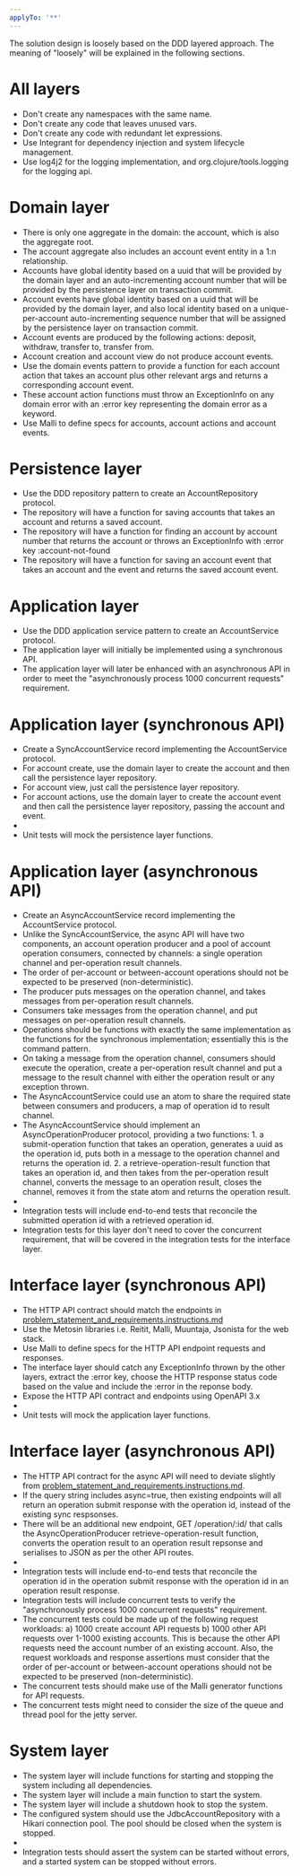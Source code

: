 ```yaml
---
applyTo: '**'
---
```


The solution design is loosely based on the DDD layered approach. The meaning of "loosely" will be explained in the following sections.

# All layers
- Don't create any namespaces with the same name.
- Don't create any code that leaves unused vars.
- Don't create any code with redundant let expressions.
- Use Integrant for dependency injection and system lifecycle management.
- Use log4j2 for the logging implementation, and org.clojure/tools.logging for the logging api.

# Domain layer
- There is only one aggregate in the domain: the account, which is also the aggregate root.
- The account aggregate also includes an account event entity in a 1:n relationship.
- Accounts have global identity based on a uuid that will be provided by the domain layer and an auto-incrementing account number that will be provided by the persistence layer on transaction commit.
- Account events have global identity based on a uuid that will be provided by the domain layer, and also local identity based on a unique-per-account auto-incrementing sequence number that will be assigned by the persistence layer on transaction commit.
- Account events are produced by the following actions: deposit, withdraw, transfer to, transfer from.
- Account creation and account view do not produce account events.
- Use the domain events pattern to provide a function for each account action that takes an account plus other relevant args and returns a corresponding account event.
- These account action functions must throw an ExceptionInfo on any domain error with an :error key representing the domain error as a keyword.
- Use Malli to define specs for accounts, account actions and account events.

# Persistence layer
- Use the DDD repository pattern to create an AccountRepository protocol.
- The repository will have a function for saving accounts that takes an account and returns a saved account.
- The repository will have a function for finding an account by account number that returns the account or throws an ExceptionInfo with :error key :account-not-found
- The repository will have a function for saving an account event that takes an account and the event and returns the saved account event.

# Application layer
- Use the DDD application service pattern to create an AccountService protocol.
- The application layer will initially be implemented using a synchronous API.
- The application layer will later be enhanced with an asynchronous API in order to meet the "asynchronously process 1000 concurrent requests" requirement.

# Application layer (synchronous API)
- Create a SyncAccountService record implementing the AccountService protocol.
- For account create, use the domain layer to create the account and then call the persistence layer repository.
- For account view, just call the persistence layer repository.
- For account actions, use the domain layer to create the account event and then call the persistence layer repository, passing the account and event.
- 
- Unit tests will mock the persistence layer functions.

# Application layer (asynchronous API)
- Create an AsyncAccountService record implementing the AccountService protocol.
- Unlike the SyncAccountService, the async API will have two components, an account operation producer and a pool of account operation consumers, connected by channels: a single operation channel and per-operation result channels.
- The order of per-account or between-account operations should not be expected to be preserved (non-deterministic).
- The producer puts messages on the operation channel, and takes messages from per-operation result channels.
- Consumers take messages from the operation channel, and put messages on per-operation result channels.
- Operations should be functions with exactly the same implementation as the functions for the synchronous implementation; essentially this is the command pattern.
- On taking a message from the operation channel, consumers should execute the operation, create a per-operation result channel and put a message to the result channel with either the operation result or any exception thrown.
- The AsyncAccountService could use an atom to share the required state between consumers and producers, a map of operation id to result channel.
- The AsyncAccountService should implement an AsyncOperationProducer protocol, providing a two functions: 1. a submit-operation function that takes an operation, generates a uuid as the operation id, puts both in a message to the operation channel and returns the operation id. 2. a retrieve-operation-result function that takes an operation id, and then takes from the per-operation result channel, converts the message to an operation result, closes the channel, removes it from the state atom and returns the operation result.
- 
- Integration tests will include end-to-end tests that reconcile the submitted operation id with a retrieved operation id.
- Integration tests for this layer don't need to cover the concurrent requirement, that will be covered in the integration tests for the interface layer.

# Interface layer (synchronous API)
- The HTTP API contract should match the endpoints in [problem_statement_and_requirements.instructions.md](problem_statement_and_requirements.instructions.md)
- Use the Metosin libraries i.e. Reitit, Malli, Muuntaja, Jsonista for the web stack.
- Use Malli to define specs for the HTTP API endpoint requests and responses.
- The interface layer should catch any ExceptionInfo thrown by the other layers, extract the :error key, choose the HTTP response status code based on the value and include the :error in the reponse body.
- Expose the HTTP API contract and endpoints using OpenAPI 3.x
- 
- Unit tests will mock the application layer functions.

# Interface layer (asynchronous API)
- The HTTP API contract for the async API will need to deviate slightly from [problem_statement_and_requirements.instructions.md](problem_statement_and_requirements.instructions.md).
- If the query string includes async=true, then existing endpoints will all return an operation submit response with the operation id, instead of the existing sync respsonses.
- There will be an additional new endpoint, GET /operation/:id/ that calls the AsyncOperationProducer retrieve-operation-result function, converts the operation result to an operation result repsonse and serialises to JSON as per the other API routes.
- 
- Integration tests will include end-to-end tests that reconcile the operation id in the operation submit response with the operation id in an operation result response.
- Integration tests will include concurrent tests to verify the "asynchronously process 1000 concurrent requests" requirement. 
- The concurrent tests could be made up of the following request workloads: a) 1000 create account API requests b) 1000 other API requests over 1-1000 existing accounts. This is because the other API requests need the account number of an existing account. Also, the request workloads and response assertions must consider that the order of per-account or between-account operations should not be expected to be preserved (non-deterministic).
- The concurrent tests should make use of the Malli generator functions for API requests.
- The concurrent tests might need to consider the size of the queue and thread pool for the jetty server.

# System layer
- The system layer will include functions for starting and stopping the system including all dependencies.
- The system layer will include a main function to start the system.
- The system layer will include a shutdown hook to stop the system.
- The configured system should use the JdbcAccountRepository with a Hikari connection pool. The pool should be closed when the system is stopped.
- 
- Integration tests should assert the system can be started without errors, and a started system can be stopped without errors.